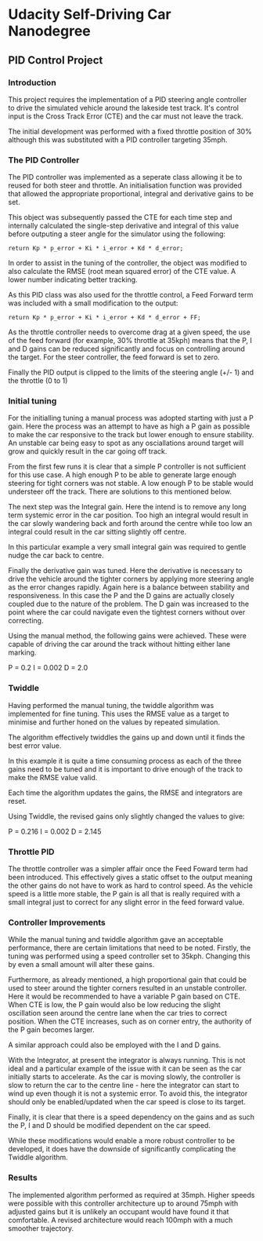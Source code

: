 # Udacity Self-Driving Car Nanodegree
## PID Control Project

### Introduction

This project requires the implementation of a PID steering angle controller to drive the simulated vehicle around the lakeside test track. It's control input is the Cross Track Error (CTE) and the car must not leave the track. 

The initial development was performed with a fixed throttle position of 30% although this was substituted with a PID controller targeting 35mph.

### The PID Controller

The PID controller was implemented as a seperate class allowing it be to reused for both steer and throttle. An initialisation function was provided that allowed the appropriate proportional, integral and derivative gains to be set. 

This object was subsequently passed the CTE for each time step and internally calculated the single-step derivative and integral of this value before outputing a steer angle for the simulator using the following:

`return Kp * p_error + Ki * i_error + Kd * d_error;`

In order to assist in the tuning of the controller, the object was modified to also calculate the RMSE (root mean squared error) of the CTE value. A lower number indicating better tracking. 

As this PID class was also used for the throttle control, a Feed Forward term was included with a small modification to the output:

`return Kp * p_error + Ki * i_error + Kd * d_error + FF;`

As the throttle controller needs to overcome drag at a given speed, the use of the feed forward (for example, 30% throttle at 35kph) means that the P, I and D gains can be reduced significantly and focus on controlling around the target. For the steer controller, the feed forward is set to zero. 

Finally the PID output is clipped to the limits of the steering angle (+/- 1) and the throttle (0 to 1)
### Initial tuning

For the initialling tuning a manual process was adopted starting with just a P gain. Here the process was an attempt to have as high a P gain as possible to make the car responsive to the track but lower enough to ensure stability. An unstable car being easy to spot as any osciallations around target will grow and quickly result in the car going off track. 

From the first few runs it is clear that a simple P controller is not sufficient for this use case. A high enough P to be able to generate large enough steering for tight corners was not stable. A low enough P to be stable would understeer off the track. There are solutions to this mentioned below.

The next step was the Integral gain. Here the intend is to remove any long term systemic error in the car position. Too high an integral would result in the car slowly wandering back and forth around the centre while too low an integral could result in the car sitting slightly off centre. 

In this particular example a very small integral gain was required to gentle nudge the car back to centre. 

Finally the derivative gain was tuned. Here the derivative is necessary to drive the vehicle around the tighter corners by applying more steering angle as the error changes rapidly. Again here is a balance between stability and responsiveness. In this case the P and the D gains are actually closely coupled due to the nature of the problem. The D gain was increased to the point where the car could navigate even the tightest corners without over correcting. 

Using the manual method, the following gains were achieved. These were capable of driving the car around the track without hitting either lane marking.

P = 0.2
I = 0.002
D = 2.0

### Twiddle

Having performed the manual tuning, the twiddle algorithm was implemented for fine tuning. This uses the RMSE value as a target to minimise and further honed on the values by repeated simulation.

The algorithm effectively twiddles the gains up and down until it finds the best error value. 

In this example it is quite a time consuming process as each of the three gains need to be tuned and it is important to drive enough of the track to make the RMSE value valid. 

Each time the algorithm updates the gains, the RMSE and integrators are reset.

Using Twiddle, the revised gains only slightly changed the values to give:

P = 0.216
I = 0.002
D = 2.145


### Throttle PID

The throttle controller was a simpler affair once the Feed Foward term had been introduced. This effectively gives a static offset to the output meaning the other gains do not have to work as hard to control speed. As the vehicle speed is a little more stable, the P gain is all that is really required with a small integral just to correct for any slight error in the feed forward value.


### Controller Improvements

While the manual tuning and twiddle algorithm gave an acceptable performance, there are certain limitations that need to be noted. Firstly, the tuning was performed using a speed controller set to 35kph. Changing this by even a small amount will alter these gains. 

Furthermore, as already mentioned, a high proportional gain that could be used to steer around the tighter corners resulted in an unstable controller. Here it would be recommended to have a variable P gain based on CTE. When CTE is low, the P gain would also be low reducing the slight oscillation seen around the centre lane when the car tries to correct position. When the CTE increases, such as on corner entry, the authority of the P gain becomes larger. 

A similar approach could also be employed with the I and D gains. 

With the Integrator, at present the integrator is always running. This is not ideal and a particular example of the issue with it can be seen as the car initially starts to accelerate. As the car is moving slowly, the controller is slow to return the car to the centre line - here the integrator can start to wind up even though it is not a systemic error. To avoid this, the integrator should only be enabled/updated when the car speed is close to its target.

Finally, it is clear that there is a speed dependency on the gains and as such the P, I and D should be modified dependent on the car speed. 

While these modifications would enable a more robust controller to be developed, it does have the downside of significantly complicating the Twiddle algorithm. 


### Results

The implemented algorithm performed as required at 35mph. Higher speeds were possible with this controller architecture up to around 75mph with adjusted gains but it is unlikely an occupant would have found it that comfortable. A revised architecture would reach 100mph with a much smoother trajectory. 

